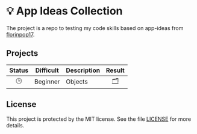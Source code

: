 # 💡 App Ideas Collection

The project is a repo to testing my code skills based on app-ideas from [florinpop17](https://github.com/florinpop17/app-ideas).

## Projects

|  Status  | Difficult | Description |             Result              |
| :------: | :-------: | :---------- | :-----------------------------: |
| :clock3: | Beginner  | Objects     | [:card_index_dividers:](src/xx) |

<!-- :clock3: -->
<!-- :white_check_mark: -->

## License

This project is protected by the MIT license. See the file [LICENSE](/LICENSE) for more details.
